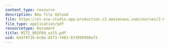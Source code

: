 ```yaml
---
content_type: resource
description: New file Upload
file: https://ol-ocw-studio-app-production.s3.amazonaws.com/courses/2-092-finite-element-analysis-of-solids-and-fluids-i-fall-2009/643f8f1bbc0ed5f37463b73995990af3_MIT2_092F09_sol5.pdf
file_type: application/pdf
resourcetype: Document
title: MIT2_092F09_sol5.pdf
uid: 643f8f1b-bc0e-d5f3-7463-b73995990af3
---
```

